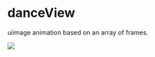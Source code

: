 # danceView

uiimage animation based on an array of frames.

<img src="https://media.giphy.com/media/xUA7bhsbrAwunVu2YM/giphy.gif">
